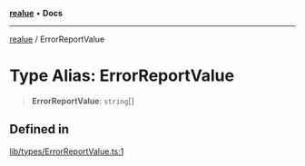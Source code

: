 [**realue**](../README.md) • **Docs**

***

[realue](../README.md) / ErrorReportValue

# Type Alias: ErrorReportValue

> **ErrorReportValue**: `string`[]

## Defined in

[lib/types/ErrorReportValue.ts:1](https://github.com/nevoland/realue/blob/bda2c81a122722d2211255b398b35c625b1e6a1c/lib/types/ErrorReportValue.ts#L1)
